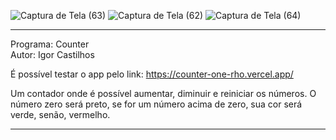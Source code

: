 ![Captura de Tela (63)](https://user-images.githubusercontent.com/101683017/180294835-cc6c43ba-3974-4fed-826b-9dbc34aab704.png)
![Captura de Tela (62)](https://user-images.githubusercontent.com/101683017/180294826-0270b853-41f6-4e7a-b5ff-4b9811a68042.png)
![Captura de Tela (64)](https://user-images.githubusercontent.com/101683017/180294839-5e873b9b-c6b9-4ea5-9673-ff95c5053840.png)
************************************************************************************************************
Programa: Counter
<br>
Autor: Igor Castilhos
<br>

É possível testar o app pelo link: https://counter-one-rho.vercel.app/

Um contador onde é possível aumentar, diminuir e reiniciar os números. O número zero será preto, se for um número acima de zero, sua cor será verde, senão, vermelho.
************************************************************************************************************
